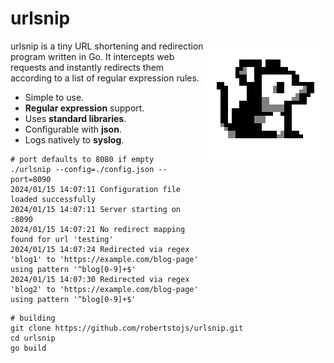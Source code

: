 # urlsnip

<img src="./img/logo.svg" align="right"
     alt="urlsnip logo by Robert Štojs" width="192" height="192">

urlsnip is a tiny URL shortening and redirection program written in Go. It intercepts web requests and instantly redirects them according to a list of regular expression rules.

* Simple to use.
* **Regular expression** support.
* Uses **standard libraries**.
* Configurable with **json**.
* Logs natively to **syslog**.

```shell
# port defaults to 8080 if empty
./urlsnip --config=./config.json --port=8090
2024/01/15 14:07:11 Configuration file loaded successfully
2024/01/15 14:07:11 Server starting on :8090
2024/01/15 14:07:21 No redirect mapping found for url 'testing'
2024/01/15 14:07:24 Redirected via regex 'blog1' to 'https://example.com/blog-page' using pattern '^blog[0-9]+$'
2024/01/15 14:07:30 Redirected via regex 'blog2' to 'https://example.com/blog-page' using pattern '^blog[0-9]+$'
```

```shell
# building
git clone https://github.com/robertstojs/urlsnip.git
cd urlsnip
go build
```

















